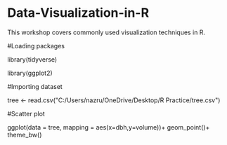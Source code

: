 # Data-Visualization-in-R
This workshop covers commonly used visualization techniques in R.

#Loading packages

library(tidyverse)

library(ggplot2)


#Importing dataset

tree <- read.csv("C:/Users/nazru/OneDrive/Desktop/R Practice/tree.csv")


#Scatter plot

ggplot(data = tree, mapping = aes(x=dbh,y=volume))+
  geom_point()+
  theme_bw()
